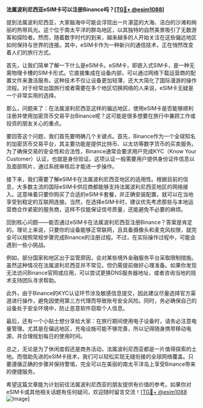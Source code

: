 **法属波利尼西亚eSIM卡可以注册Binance吗？[[TG💪+ @esim1088](https://t.me/s/esim1088)]**

提到法属波利尼西亚，大家脑海中可能会浮现出一片湛蓝的大海、洁白的沙滩和绚丽的热带风光。这个位于南太平洋的群岛地区，以其独特的自然美景吸引了无数游客和探险者。然而，随着数字时代的到来，越来越多的人开始关注在这些偏远地区如何保持与世界的连接。其中，eSIM卡作为一种新兴的通信技术，正在悄然改变着人们的旅行方式。

首先，让我们简单了解一下什么是eSIM卡。eSIM卡，即嵌入式SIM卡，是一种无需物理卡槽的SIM卡形式。它直接集成在设备内部，可以通过网络下载运营商的配置文件来激活服务。这种技术不仅让设备更加轻薄，还大大简化了国际漫游的操作流程。对于经常出国旅行或者需要在多个地区切换网络的人来说，eSIM卡无疑是一个非常实用的选择。

那么，问题来了：在法属波利尼西亚这样的偏远地区，使用eSIM卡是否能够顺利注册并使用加密货币交易平台Binance呢？这可能是很多想要在旅行中兼顾工作或投资的朋友关心的重点。

要回答这个问题，我们首先要明确几个关键点。首先，Binance作为一个全球知名的加密货币交易平台，其主要功能是提供比特币、以太坊等数字货币的买卖服务。为了确保交易的安全性和合法性，Binance通常会要求用户完成KYC（Know Your Customer）认证，也就是身份验证。这项认证一般需要用户提供身份证件信息以及面部照片，通过系统审核后才能进一步操作。

接下来，我们需要了解eSIM卡在法属波利尼西亚地区的适用性。根据目前的信息，大多数主流的国际eSIM卡供应商都能够支持法属波利尼西亚地区的网络接入。这意味着只要你购买了合适的eSIM卡套餐，并正确安装配置，就可以在当地享受到稳定的互联网连接。当然，在选择eSIM卡时，建议优先考虑那些与本地运营商合作紧密的服务商，这样不仅能保证信号质量，还能避免不必要的麻烦。

回到核心问题——能否通过eSIM卡在法属波利尼西亚注册Binance？答案是肯定的。理论上来说，只要你的设备能够正常联网，且具备摄像头和麦克风权限，就完全可以按照常规步骤完成Binance的注册过程。不过，在实际操作过程中，可能会遇到一些小挑战。

例如，部分国家和地区出于监管原因，会对某些境外金融服务平台采取限制措施。虽然这种情况在法属波利尼西亚并不常见，但仍需提前做好心理准备。如果你发现无法访问Binance官网或应用，可以尝试更换DNS服务器地址，或者咨询当地的技术支持团队寻求帮助。

此外，由于Binance的KYC认证环节涉及敏感信息提交，因此建议尽量选择官方渠道进行操作，避免因使用第三方代理而导致账号安全风险。同时，务必确保自己的设备处于安全环境中，防止恶意软件窃取个人信息。

最后，还有一个小贴士想分享给大家：在旅行期间使用电子设备时，请务必注意电量管理。尤其是在偏远地区，充电设施可能不够完善，所以记得随身携带移动电源，并合理规划每日的使用时间。

总之，无论是为了休闲度假还是商务活动，法属波利尼西亚都是一片值得探索的土地。而借助先进的eSIM卡技术，我们可以轻松实现无缝衔接的全球网络覆盖。只要遵循正确的步骤并保持警惕，完全可以在美丽的南太平洋岛上享受Binance带来的便捷服务。

希望这篇文章能为计划前往法属波利尼西亚的朋友提供有价值的参考。如果你对eSIM卡或其他相关话题有任何疑问，欢迎随时留言交流！[[TG💪+ @esim1088](https://t.me/s/esim1088) ![Image](https://i.postimg.cc/4NQfJmqS/Snipaste-2025-05-13-00-14-12.png)]